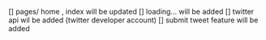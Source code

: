 [] pages/ home , index will be updated
[] loading... will be added
[] twitter api wil be added (twitter developer account)
[] submit tweet feature will be added
